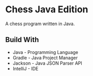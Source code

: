# Chess Java Edition
A chess program written in Java.

## Build With
- Java - Programming Language
- Gradle - Java Project Manager
- Jackson - Java JSON Parser API
- IntelliJ - IDE
